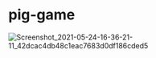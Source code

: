# pig-game

![Screenshot_2021-05-24-16-36-21-11_42dcac4db48c1eac7683d0df186cded5](https://user-images.githubusercontent.com/65083607/119339145-777dda00-bcae-11eb-88c9-fab26bf16e3b.jpg)
